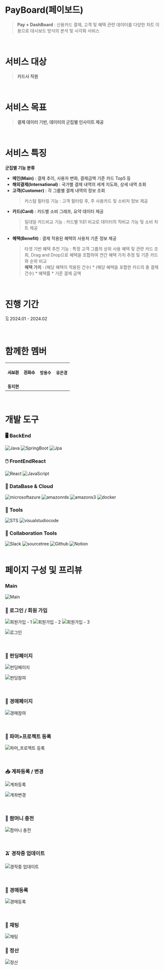 #  PayBoard(페이보드)
> **Pay + DashBoard** : 신용카드 결제, 고객 및 혜택 관련 데이터를 다양한 차트 이용으로 대시보드 방식의 분석 및 시각화 서비스

<br/>

# 서비스 대상
> **카드사 직원**
<br/>

# 서비스 목표
> **결제 데이터 기반, 데이터의 군집별 인사이트 제공**
<br/>

# 서비스 특징

**군집별 기능 분류**
- **메인(Main)** : 결제 추이, 사용자 변화, 결제금액 기준 카드 Top5 등<br/>
- **해외결제(International)** : 국가별 결제 내역의 세계 지도화, 상세 내역 조회<br/>
- **고객(Customer)** : 각 그룹별 결제 내역의 정보 조회
  > 커스텀 필터링 기능 : 고객 필터링 후, 주 사용카드 및 소비처 정보 제공<br/>
- **카드(Card)** : 카드별 소비 그래프, 요약 데이터 제공
  > 일대일 카드비교 기능 : 카드별 1대1 비교로 데이터의 직비교 가능 및 소비 차트 제공<br/>
- **혜택(Benefit)** : 결제 적용된 혜택의 사용처 기준 정보 제공
  > 타겟 기반 혜택 추천 기능 : 특정 고객 그룹의 상위 사용 혜택 및 관련 카드 조회, Drag and Drop으로 혜택을 조합하여 연간 혜택 가치 추정 및 기존 카드와 순위 비교<br/>
  > **혜택 가치** : (해당 혜택이 적용된 건수) * (해당 혜택을 포함한 카드의 총 결제 건수) * 혜택률 * 기준 결제 금액
<br/>

# 진행 기간

🗓️ 2024.01 - 2024.02

 <br/>
 

# 함께한 멤버 

<table>
  <tbody>
    <tr>
      <td align="center"><a href="https://github.com/seobottttt"><br /><sub><b>서보현</b></sub></a><br /></td>
      <td align="center"><a href="https://github.com/
Hwasoo-Jeon"><br /><sub><b>전화수</b></sub></a><br /></td>
      <td align="center"><br /><sub><b>방용수</b></sub></a><br /></td>
      <td align="center"><br /><sub><b>유은경</b></sub></a><br /></td>
     <tr/>
      <td align="center"><br /><sub><b>동지현</b></sub></a><br /></td>
    </tr>
  </tbody>
</table>

 <br/>

# 개발 도구

### 🖥️ BackEnd
<div>
<img alt="Java" src ="https://img.shields.io/badge/Java-0769AD.svg?&style=for-the-badge&logo=Java&logoColor=white"/>
<img alt="SpringBoot" src ="https://img.shields.io/badge/SpringBoot-6DB33F.svg?&style=for-the-badge&logo=SpringBoot&logoColor=white"/>
<img alt="Jpa" src ="https://img.shields.io/badge/hibernate-#59666C.svg?&style=for-the-badge&logo=hibernate&logoColor=white"/>
</div>

### 🖱️ FrontEndReact
<div>
<img alt="React" src ="https://img.shields.io/badge/react-#61DAFB.svg?&style=for-the-badge&logo=react&logoColor=white"/>
<img alt="JavaScript" src ="https://img.shields.io/badge/JavaScriipt-F7DF1E.svg?&style=for-the-badge&logo=JavaScript&logoColor=black"/>
</div>

### 🧱 DataBase & Cloud
<div>
<img alt="microsoftazure" src ="https://img.shields.io/badge/microsoftazure-0078D4.svg?&style=for-the-badge&logo=microsoftazure&logoColor=white"/>
<img alt="amazonrds" src ="https://img.shields.io/badge/amazonrds-527FFF.svg?&style=for-the-badge&logo=amazonrds&logoColor=white"/>
<img alt="amazons3" src ="https://img.shields.io/badge/amazons3-569A31.svg?&style=for-the-badge&logo=amazons3DB&logoColor=white"/>
<img alt="docker" src ="https://img.shields.io/badge/docker-2496ED.svg?&style=for-the-badge&logo=docker&logoColor=white"/>

</div>

### 🚀 Tools
<div>
<img alt="STS" src ="https://img.shields.io/badge/STS-6DB33F.svg?&style=for-the-badge&logo=Spring&logoColor=white"/>
<img alt="visualstudiocode" src ="https://img.shields.io/badge/visualstudiocode-007ACC.svg?&style=for-the-badge&logo=visualstudiocode&logoColor=white"/>
</div>


### 🤝 Collaboration Tools
<div>
<img alt="Slack" src ="https://img.shields.io/badge/Slack-4A154B.svg?&style=for-the-badge&logo=Slack&logoColor=white"/>
<img alt="sourcetree" src ="https://img.shields.io/badge/sourcetree-0052CC.svg?&style=for-the-badge&logo=sourcetree&logoColor=white"/>
<img alt="Github" src ="https://img.shields.io/badge/Github-181717.svg?&style=for-the-badge&logo=Github&logoColor=white"/>
<img alt="Notion" src ="https://img.shields.io/badge/Notion-000000.svg?&style=for-the-badge&logo=Notion&logoColor=white"/>
</div>

 <br/>

 

# 페이지 구성 및 프리뷰

### Main
![Main](https://github.com/FarmFarm-1/FarmFarm_Develop/assets/141472393/d7ee4dea-cebc-4d57-9160-9547ee24bcf1)

### 🎉 로그인 / 회원 가입

![회원가입 - 1](https://github.com/FarmFarm-1/FarmFarm_Develop/assets/141472393/44ed9076-f1eb-46e4-9a6a-7ad736ba5455)
![회원가입 - 2](https://github.com/FarmFarm-1/FarmFarm_Develop/assets/141472393/6efac342-2742-4df0-a5ea-e046e60e38cc)
![회원가입 - 3](https://github.com/FarmFarm-1/FarmFarm_Develop/assets/141472393/27fcc0cb-6d25-43fc-a274-0d3fe0e018be)

![로그인](https://github.com/FarmFarm-1/FarmFarm_Develop/assets/141472393/ace742a5-fe88-44a1-9d53-2459eff0bb69)

 <br/>


### 🍎 펀딩페이지

![펀딩페이지](https://github.com/FarmFarm-1/FarmFarm_Develop/assets/141472393/60ac026c-66db-4a41-a19f-186b74cbcef1)

![펀딩참여](https://github.com/FarmFarm-1/FarmFarm_Develop/assets/141472393/88463572-c2d8-43ef-9201-a9b4c1bbb6df)

 <br/>


### 🍏 경매페이지

![경매참여](https://github.com/FarmFarm-1/FarmFarm_Develop/assets/141472393/cd1b88f0-5f2e-42b3-8e01-0fd9b93f2468)

 <br/>
 
### 🔎 파머>프로젝트 등록

![파머_프로젝트 등록](https://github.com/FarmFarm-1/FarmFarm_Develop/assets/141472393/8a0d68d9-a876-41bc-9904-1a0b99649745)

 <br/>
 
### 📥 계좌등록 / 변경

![계좌등록](https://github.com/FarmFarm-1/FarmFarm_Develop/assets/141472393/84ae1c18-6520-456d-9248-3d10164e2a0c)

![계좌변경](https://github.com/FarmFarm-1/FarmFarm_Develop/assets/141472393/3c55e5a4-ac13-4dad-aaf9-7cf60bb792da)

 <br/>
 
### 🎁 팜머니 충전

![팜머니 충전](https://github.com/FarmFarm-1/FarmFarm_Develop/assets/141472393/b77a2c98-796a-449c-9383-11a2f55b939e)

 <br/>
 
### 🫒 경작중 업데이트

![경작중 업데이트](https://github.com/FarmFarm-1/FarmFarm_Develop/assets/141472393/88e487e3-1533-477a-9e3a-de1d4e4dc595)

 <br/>
 
### 🔎 경매등록

![경매등록](https://github.com/FarmFarm-1/FarmFarm_Develop/assets/141472393/6fe54bb5-7ae4-4719-9b40-ab74d6743405)

 <br/>

### 🎁 채팅

![채팅](https://github.com/FarmFarm-1/FarmFarm_Develop/assets/141472393/38a964ef-b991-4052-aee9-f9473272d7b7)

### 💸 정산

![정산](https://github.com/FarmFarm-1/FarmFarm_Develop/assets/141472393/62d63ecd-8212-48c4-9433-4363aa0f4f16)


 <br/>
 
